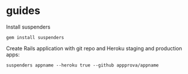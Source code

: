 guides
======

Install suspenders

    gem install suspenders

Create Rails application with git repo and Heroku staging and production apps:

    suspenders appname --heroku true --github appprova/appname
